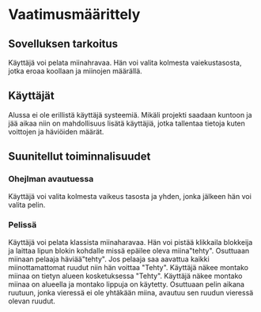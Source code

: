 # Vaatimusmäärittely

## Sovelluksen tarkoitus

Käyttäjä voi pelata miinahravaa. Hän voi valita kolmesta vaiekustasosta, jotka eroaa koollaan ja miinojen määrällä.

## Käyttäjät

Alussa ei ole erillistä käyttäjä systeemiä. Mikäli projekti saadaan kuntoon ja jää aikaa niin on mahdollisuus lisätä käyttäjiä, jotka tallentaa tietoja kuten voittojen ja häviöiden määrät.

## Suunitellut toiminnalisuudet

### Ohejlman avautuessa

Käyttäjä voi valita kolmesta vaikeus tasosta ja yhden, jonka jälkeen hän voi valita pelin. 

### Pelissä

Käyttäjä voi pelata klassista miinaharavaa. Hän voi pistää klikkaila blokkeija ja laittaa lipun blokin kohdalle missä epäilee oleva miina"tehty". Osuttuaan miinaan pelaaja häviää"tehty". Jos pelaaja saa aavattua kaikki miinottamattomat ruudut niin hän voittaa "Tehty". Käyttäjä näkee montako miinaa on tietyn alueen kosketuksessa "Tehty". Käyttäjä näkee montako miinaa on alueella ja montako lippuja on käytetty. Osuttuaan pelin aikana ruutuun, jonka vieressä ei ole yhtäkään miina, avautuu sen ruudun vieressä olevan ruudut.


